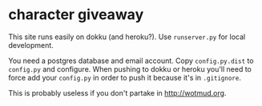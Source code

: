 character giveaway
==================

This site runs easily on dokku (and heroku?). Use `runserver.py` for local development.

You need a postgres database and email account. Copy `config.py.dist` to `config.py`
and configure. When pushing to dokku or heroku you'll need to force add your
`config.py` in order to push it because it's in `.gitignore`.

This is probably useless if you don't partake in <http://wotmud.org>.
